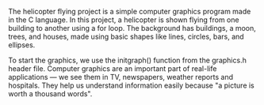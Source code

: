 The helicopter flying project is a simple computer graphics program made in the C language. In this project, a helicopter is shown flying from one building to another using a for loop. The background has buildings, a moon, trees, and houses, made using basic shapes like lines, circles, bars, and ellipses.

To start the graphics, we use the initgraph() function from the graphics.h header file.
Computer graphics are an important part of real-life applications — we see them in TV, newspapers, weather reports and hospitals.
They help us understand information easily because "a picture is worth a thousand words".

